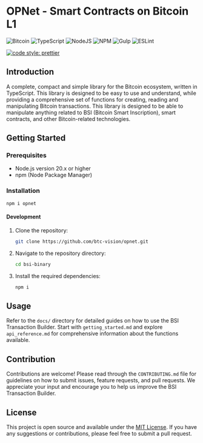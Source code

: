 # OPNet - Smart Contracts on Bitcoin L1

![Bitcoin](https://img.shields.io/badge/Bitcoin-000?style=for-the-badge&logo=bitcoin&logoColor=white)
![TypeScript](https://img.shields.io/badge/TypeScript-007ACC?style=for-the-badge&logo=typescript&logoColor=white)
![NodeJS](https://img.shields.io/badge/Node%20js-339933?style=for-the-badge&logo=nodedotjs&logoColor=white)
![NPM](https://img.shields.io/badge/npm-CB3837?style=for-the-badge&logo=npm&logoColor=white)
![Gulp](https://img.shields.io/badge/GULP-%23CF4647.svg?style=for-the-badge&logo=gulp&logoColor=white)
![ESLint](https://img.shields.io/badge/ESLint-4B3263?style=for-the-badge&logo=eslint&logoColor=white)

[![code style: prettier](https://img.shields.io/badge/code_style-prettier-ff69b4.svg?style=flat-square)](https://github.com/prettier/prettier)

## Introduction

A complete, compact and simple library for the Bitcoin ecosystem, written in TypeScript. This library is designed to be
easy to use and understand, while providing a comprehensive set of functions for creating, reading and manipulating
Bitcoin transactions. This library is designed to be able to manipulate anything related to BSI (Bitcoin Smart
Inscription), smart contracts, and other Bitcoin-related technologies.

## Getting Started

### Prerequisites

- Node.js version 20.x or higher
- npm (Node Package Manager)

### Installation

```shell
npm i opnet
```

#### Development

1. Clone the repository:
   ```bash
   git clone https://github.com/btc-vision/opnet.git
   ```
2. Navigate to the repository directory:
   ```bash
   cd bsi-binary
   ```
3. Install the required dependencies:
   ```bash
   npm i
   ```

## Usage

Refer to the `docs/` directory for detailed guides on how to use the BSI Transaction Builder. Start
with `getting_started.md` and explore `api_reference.md` for comprehensive information about the functions available.

## Contribution

Contributions are welcome! Please read through the `CONTRIBUTING.md` file for guidelines on how to submit issues,
feature requests, and pull requests. We appreciate your input and encourage you to help us improve the BSI Transaction
Builder.

## License

This project is open source and available under the [MIT License](LICENSE). If you have any suggestions or
contributions, please feel free to submit a pull request.
